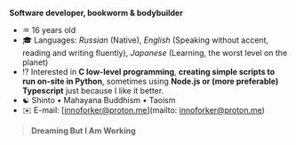**Software developer, bookworm & bodybuilder**
- ♒ 16 years old
- 🎓 Languages: *Russian* (Native), *English* (Speaking without accent, reading and writing fluently), *Japanese* (Learning, the worst level on the planet)
- ⁉️ Interested in **C low-level programming**, **creating simple scripts to run on-site in Python**, sometimes using **Node.js or (more preferable) Typescript** just because I like it better.
- ☯️ Shinto • Mahayana Buddhism • Taoism
- ✉️ E-mail: [innoforker@proton.me](mailto: innoforker@proton.me)  
> **Dreaming But I Am Working**
